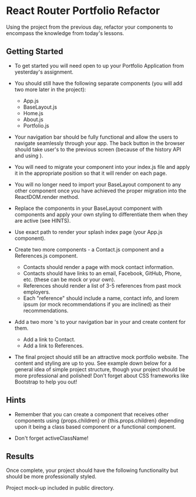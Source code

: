 # React Router Portfolio Refactor

Using the project from the previous day, refactor your components to encompass the knowledge from today's lessons.

## Getting Started

- To get started you will need open to up your Portfolio Application from yesterday's assignment.

- You should still have the following separate components (you will add two more later in the project):

  - App.js
  - BaseLayout.js
  - Home.js
  - About.js
  - Portfolio.js

- Your navigation bar should be fully functional and allow the users to navigate seamlessly through your app. The back button in the browser should take user's to the previous screen (because of the history API and using <BrowserRouter>).

- You will need to migrate your <BaseLayout> component into your index.js file and apply it in the appropriate position so that it will render on each page.

- You will no longer need to import your BaseLayout component to any other component once you have achieved the proper migration into the ReactDOM.render method.

- Replace the <Link> components in your BaseLayout component with <NavLink> components and apply your own styling to differentiate them when they are active (see HINTS).

- Use exact path to render your splash index page (your App.js component).

- Create two more components - a Contact.js component and a References.js component.

  - Contacts should render a page with mock contact information.
  - Contacts should have links to an email, Facebook, GitHub, Phone, etc. (these can be mock or your own).
  - References should render a list of 3-5 references from past mock employers.
  - Each "reference" should include a name, contact info, and lorem ipsum (or mock recommendations if you are inclined) as their recommendations.

- Add a two more <NavLink>'s to your navigation bar in your <BaseLayout> and create content for them.

  - Add a link to Contact.
  - Add a link to References.

- The final project should still be an attractive mock portfolio website. The content and styling are up to you. See example down below for a general idea of simple project structure, though your project should be more professional and polished! Don't forget about CSS frameworks like Bootstrap to help you out!

## Hints

- Remember that you can create a component that receives other components using {props.children} or {this.props.children} depending upon it being a class based component or a functional component.

- Don't forget activeClassName!

## Results

Once complete, your project should have the following functionality but should be more professionally styled.

Project mock-up included in public directory.
